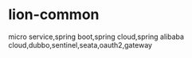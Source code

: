 # lion-common
micro service,spring boot,spring cloud,spring alibaba cloud,dubbo,sentinel,seata,oauth2,gateway
